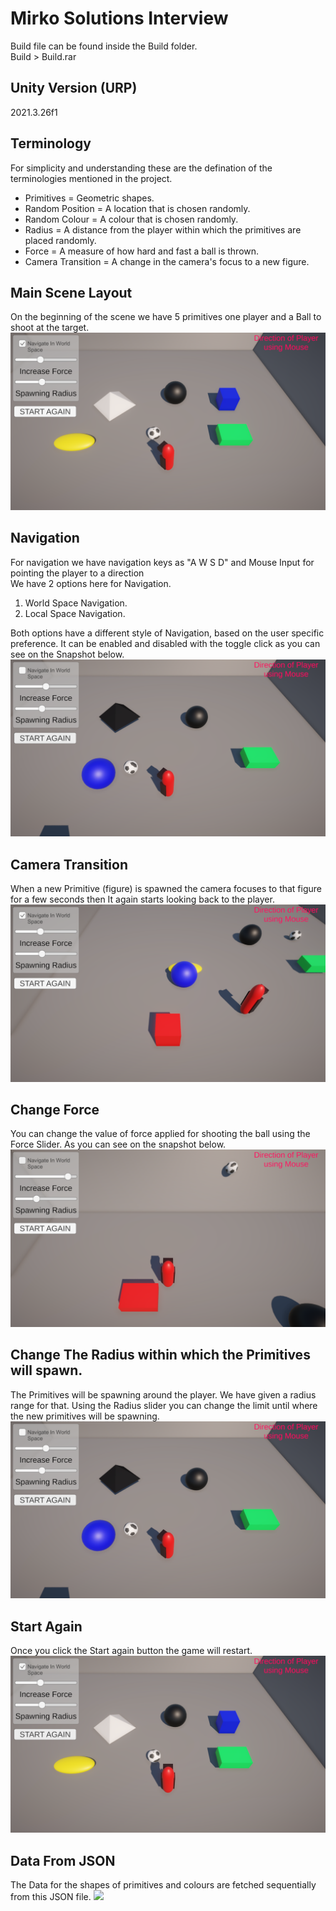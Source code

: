 # Mirko Solutions Interview

Build file can be found inside the Build folder.<br>
Build > Build.rar<br>

## Unity Version (URP)
2021.3.26f1

## Terminology
For simplicity and understanding these are the defination of the terminologies mentioned in the project.<br>

- Primitives = Geometric shapes.<br>
- Random Position = A location that is chosen randomly.<br>
- Random Colour = A colour that is chosen randomly.<br>
- Radius = A distance from the player within which the primitives are placed randomly.<br>
- Force = A measure of how hard and fast a ball is thrown.<br>
- Camera Transition = A change in the camera's focus to a new figure.<br>

## Main Scene Layout
On the beginning of the scene we have 5 primitives one player and a Ball to shoot at the target.
<img src="/Images/Screenshot (4).png">

## Navigation
For navigation we have navigation keys as "A W S D" and Mouse Input for pointing the player to a direction<br> 
We have 2 options here for Navigation.<br>
1) World Space Navigation.<br>
2) Local Space Navigation.<br>

Both options have a different style of Navigation, based on the user specific preference. It can be enabled and disabled with the toggle click as you can see on the Snapshot below.
<img src="/Images/Screenshot (6).png">

## Camera Transition
When a new Primitive (figure) is spawned the camera focuses to that figure for a few seconds then It again starts looking back to the player.
<img src="/Images/Screenshot (5).png">

## Change Force
You can change the value of force applied for shooting the ball using the Force Slider. As you can see on the snapshot below.
<img src="/Images/Screenshot (7).png">

## Change The Radius within which the Primitives will spawn.
The Primitives will be spawning around the player. We have given a radius range for that. Using the Radius slider you can change the limit until where the new primitives will be spawning.
<img src="/Images/Screenshot (6).png">

## Start Again
Once you click the Start again button the game will restart.
<img src="/Images/Screenshot (9).png">

## Data From JSON
The Data for the shapes of primitives and colours are fetched sequentially from this JSON file.
<img src="/Images/Screenshot (10).png">
